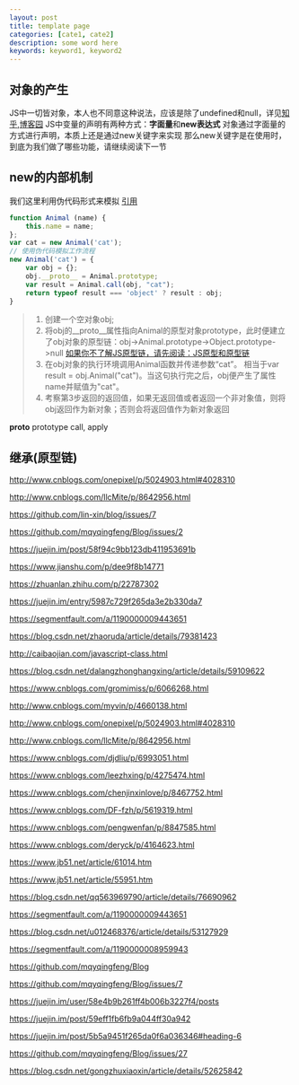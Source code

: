 ```yaml
---
layout: post
title: template page
categories: [cate1, cate2]
description: some word here
keywords: keyword1, keyword2
---
```

## 对象的产生 ##
JS中一切皆对象，本人也不同意这种说法，应该是除了undefined和null，详见[知乎](https://www.zhihu.com/question/264157543/answer/277450960),[博客园](http://www.cnblogs.com/myvin/p/4660138.html)
JS中变量的声明有两种方式：**字面量**和**new表达式**
对象通过字面量的方式进行声明，本质上还是通过new关键字来实现
那么new关键字是在使用时，到底为我们做了哪些功能，请继续阅读下一节
## new的内部机制 ##
我们这里利用伪代码形式来模拟
[引用](https://blog.csdn.net/gongzhuxiaoxin/article/details/52625842)
```javascript
function Animal (name) {
    this.name = name;
};
var cat = new Animal('cat');
// 使用伪代码模拟工作流程
new Animal('cat') = {
    var obj = {};
    obj.__proto__ = Animal.prototype;
    var result = Animal.call(obj, "cat");
    return typeof result === 'object' ? result : obj;
}
```
>1. 创建一个空对象obj;
>2. 将obj的__proto__属性指向Animal的原型对象prototype，此时便建立了obj对象的原型链：obj->Animal.prototype->Object.prototype->null [如果你不了解JS原型链，请先阅读：JS原型和原型链](http://www.cnblogs.com/onepixel/p/5024903.html)
>3. 在obj对象的执行环境调用Animal函数并传递参数“cat”。 相当于var result = obj.Animal("cat")。当这句执行完之后，obj便产生了属性name并赋值为"cat"。
>4. 考察第3步返回的返回值，如果无返回值或者返回一个非对象值，则将obj返回作为新对象；否则会将返回值作为新对象返回

__proto__ prototype
call, apply

## 继承(原型链) ##


http://www.cnblogs.com/onepixel/p/5024903.html#4028310

http://www.cnblogs.com/llcMite/p/8642956.html

https://github.com/lin-xin/blog/issues/7

https://github.com/mqyqingfeng/Blog/issues/2

https://juejin.im/post/58f94c9bb123db411953691b

https://www.jianshu.com/p/dee9f8b14771

https://zhuanlan.zhihu.com/p/22787302

https://juejin.im/entry/5987c729f265da3e2b330da7

https://segmentfault.com/a/1190000009443651

https://blog.csdn.net/zhaoruda/article/details/79381423

http://caibaojian.com/javascript-class.html

https://blog.csdn.net/dalangzhonghangxing/article/details/59109622

https://www.cnblogs.com/gromimiss/p/6066268.html

http://www.cnblogs.com/myvin/p/4660138.html

http://www.cnblogs.com/onepixel/p/5024903.html#4028310

http://www.cnblogs.com/llcMite/p/8642956.html

https://www.cnblogs.com/djdliu/p/6993051.html

https://www.cnblogs.com/leezhxing/p/4275474.html

https://www.cnblogs.com/chenjinxinlove/p/8467752.html

https://www.cnblogs.com/DF-fzh/p/5619319.html

https://www.cnblogs.com/pengwenfan/p/8847585.html

https://www.cnblogs.com/deryck/p/4164623.html

https://www.jb51.net/article/61014.htm

https://www.jb51.net/article/55951.htm

https://blog.csdn.net/qq563969790/article/details/76690962

https://segmentfault.com/a/1190000009443651

https://blog.csdn.net/u012468376/article/details/53127929

https://segmentfault.com/a/1190000008959943

https://github.com/mqyqingfeng/Blog

https://github.com/mqyqingfeng/Blog/issues/7

https://juejin.im/user/58e4b9b261ff4b006b3227f4/posts

https://juejin.im/post/59eff1fb6fb9a044ff30a942

https://juejin.im/post/5b5a9451f265da0f6a036346#heading-6

https://github.com/mqyqingfeng/Blog/issues/27

https://blog.csdn.net/gongzhuxiaoxin/article/details/52625842


